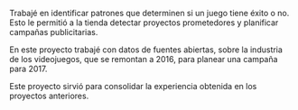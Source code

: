 Trabajé en identificar patrones que determinen si un juego tiene éxito o no. Esto le permitió a la tienda detectar proyectos prometedores y planificar campañas publicitarias.

En este proyecto trabajé con datos de fuentes abiertas, sobre la industria de los videojuegos, que se remontan a 2016, para planear una campaña para 2017.

Este proyecto sirvió para consolidar la experiencia obtenida en los proyectos anteriores.
